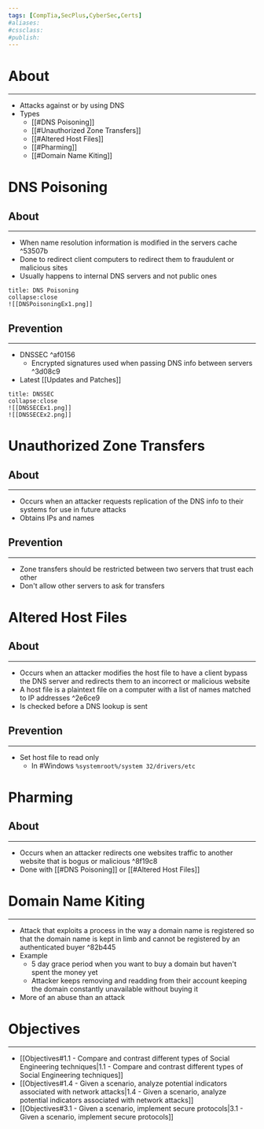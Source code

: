 ```yaml
---
tags: [CompTia,SecPlus,CyberSec,Certs]
#aliases:
#cssclass:
#publish:
---
```


# About
---
- Attacks against or by using DNS
- Types
	- [[#DNS Poisoning]]
	- [[#Unauthorized Zone Transfers]]
	- [[#Altered Host Files]]
	- [[#Pharming]]
	- [[#Domain Name Kiting]]

# DNS Poisoning

## About
---
- When name resolution information is modified in the servers cache ^53507b
- Done to redirect client computers to redirect them to fraudulent or malicious sites
- Usually happens to internal DNS servers and not public ones

```ad-example
title: DNS Poisoning
collapse:close
![[DNSPoisoningEx1.png]]
```

## Prevention
---
- DNSSEC ^af0156
	- Encrypted signatures used when passing DNS info between servers ^3d08c9
- Latest [[Updates and Patches]]

```ad-example
title: DNSSEC
collapse:close
![[DNSSECEx1.png]]
![[DNSSECEx2.png]]
```

# Unauthorized Zone Transfers

## About
---
- Occurs when an attacker requests replication of the DNS info to their systems for use in future attacks
- Obtains IPs and names

## Prevention
---
- Zone transfers should be restricted between two servers that trust each other
- Don't allow other servers to ask for transfers

# Altered Host Files

## About
---
- Occurs when an attacker modifies the host file to have a client bypass the DNS server and redirects them to an incorrect or malicious website
- A host file is a plaintext file on a computer with a list of names matched to IP addresses ^2e6ce9
- Is checked before a DNS lookup is sent

## Prevention
---
- Set host file to read only
	- In #Windows `%systemroot%/system 32/drivers/etc`

# Pharming

## About
---
- Occurs when an attacker redirects one websites traffic to another website that is bogus or malicious ^8f19c8
- Done with [[#DNS Poisoning]] or [[#Altered Host Files]]

# Domain Name Kiting
---
- Attack that exploits a process in the way a domain name is registered so that the domain name is kept in limb and cannot be registered by an authenticated buyer ^82b445
- Example
	- 5 day grace period when you want to buy a domain but haven't spent the money yet
	- Attacker keeps removing and readding from their account keeping the domain constantly unavailable without buying it
- More of an abuse than an attack

# Objectives
---
- [[Objectives#1.1 - Compare and contrast different types of Social Engineering techniques|1.1 - Compare and contrast different types of Social Engineering techniques]]
- [[Objectives#1.4 - Given a scenario, analyze potential indicators associated with network attacks|1.4 - Given a scenario, analyze potential indicators associated with network attacks]]
- [[Objectives#3.1 - Given a scenario, implement secure protocols|3.1 - Given a scenario, implement secure protocols]]